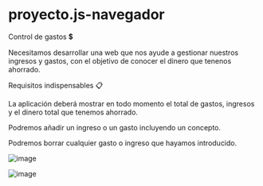 # proyecto.js-navegador

Control de gastos 💲

Necesitamos desarrollar una web que nos ayude a gestionar nuestros ingresos y gastos, con el objetivo de conocer el dinero que tenenos ahorrado.

Requisitos indispensables 📋

La aplicación deberá mostrar en todo momento el total de gastos, ingresos y el dinero total que tenemos ahorrado.

Podremos añadir un ingreso o un gasto incluyendo un concepto.

Podremos borrar cualquier gasto o ingreso que hayamos introducido.


![image](https://user-images.githubusercontent.com/113195224/206876668-ef7ecec0-873a-4414-98a3-eeb5670cc7e0.png)


![image](https://user-images.githubusercontent.com/113195224/206876643-0e5590da-e21f-4db4-9152-8af35121e6b3.png)

